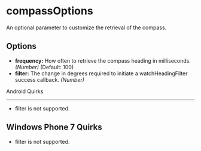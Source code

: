 compassOptions
==============

An optional parameter to customize the retrieval of the compass.

Options
-------

- __frequency:__ How often to retrieve the compass heading in milliseconds. _(Number)_ (Default: 100)
- __filter:__ The change in degrees required to initiate a watchHeadingFilter success callback. _(Number)_

Android Quirks
______________
- filter is not supported.

Windows Phone 7 Quirks
--------------

- filter is not supported.